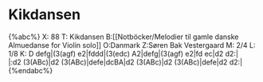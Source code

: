 # Kikdansen

{%abc%}
X: 88
T: Kikdansen
B:[[Notböcker/Melodier til gamle danske Almuedanse for Violin solo]]
O:Danmark
Z:Søren Bak Vestergaard
M: 2/4
L: 1/8
K: D
defg|(3(agf) e2|fddd|(3(edc) A2|defg|(3(agf) e2|fd ec|d2 d2:|\
|:d2 (3(ABc)|d2 (3(ABc)|defe|dcBA|d2 (3(ABc)|d2 (3(ABc)|defe|d2 d2:|
{%endabc%}
